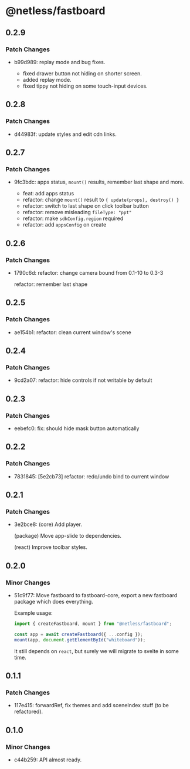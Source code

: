 # @netless/fastboard

## 0.2.9

### Patch Changes

- b99d989: replay mode and bug fixes.

  - fixed drawer button not hiding on shorter screen.
  - added replay mode.
  - fixed tippy not hiding on some touch-input devices.

## 0.2.8

### Patch Changes

- d44983f: update styles and edit cdn links.

## 0.2.7

### Patch Changes

- 9fc3bdc: apps status, `mount()` results, remember last shape and more.

  - feat: add apps status
  - refactor: change `mount()` result to `{ update(props), destroy() }`
  - refactor: switch to last shape on click toolbar button
  - refactor: remove misleading `fileType: "ppt"`
  - refactor: make `sdkConfig.region` required
  - refactor: add `appsConfig` on create

## 0.2.6

### Patch Changes

- 1790c6d: refactor: change camera bound from 0.1-10 to 0.3-3

  refactor: remember last shape

## 0.2.5

### Patch Changes

- ae154b1: refactor: clean current window's scene

## 0.2.4

### Patch Changes

- 9cd2a07: refactor: hide controls if not writable by default

## 0.2.3

### Patch Changes

- eebefc0: fix: should hide mask button automatically

## 0.2.2

### Patch Changes

- 7831845: [5e2cb73] refactor: redo/undo bind to current window

## 0.2.1

### Patch Changes

- 3e2bce8: (core) Add player.

  (package) Move app-slide to dependencies.

  (react) Improve toolbar styles.

## 0.2.0

### Minor Changes

- 51c9f77: Move fastboard to fastboard-core, export a new fastboard package which does everything.

  Example usage:

  ```ts
  import { createFastboard, mount } from "@netless/fastboard";

  const app = await createFastboard({ ...config });
  mount(app, document.getElementById("whiteboard"));
  ```

  It still depends on `react`, but surely we will migrate to svelte in some time.

## 0.1.1

### Patch Changes

- 117e415: forwardRef, fix themes and add sceneIndex stuff (to be refactored).

## 0.1.0

### Minor Changes

- c44b259: API almost ready.
